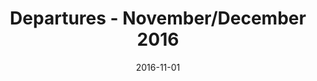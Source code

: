 ---
title: Departures - November/December 2016
date: 2016-11-01
summary: |
  Assael introduces the Cascade Collection and Sunset Collection. The Cascade earrings and bracelet feature Akoya Pearls and Diamonds set in a flexible 18K yellow gold chain. The Sunset Collection Necklace has 7 strands of Akoya Pearls that drape beautifully around the neck. ​​
featured_image: 2016-11-01-b.jpg
---